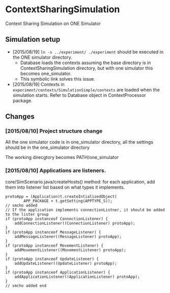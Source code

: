 # ContextSharingSimulation
Context Sharing Simulation on ONE Simulator

## Simulation setup
* [2015/08/19] `ln -s ../experiment/ ./experiment` should be executed in the ONE simulator directory.
    * Database loads the contexts assuming the base directory is in ContextSharingSimulation directory, but with one simulator this becomes one_simulator.
    * This symbolic link solves this issue. 
* [2015/08/19] Contexts in `experiment/contexts/SimulationSimple/contexts` are loaded when the simulation starts. Refer to Database object in ContextProcessor package.

## Changes

### [2015/08/10] Project structure change

All the one simulator code is in one_simulator directory, all the settings should be in the one_simulator directory

The working direcgtory becomes PATH/one_simulator

### [2015/08/10] Applications are listeners.

core/SimScenario.java/createHosts() method: for each application, add them into listener list based on what types it implements.

    protoApp = (Application)t.createIntializedObject(
            APP_PACKAGE + t.getSetting(APPTYPE_S));
    // smcho added
    // If the application implements connectionListner, it should be added to the lister group
    if (protoApp instanceof ConnectionListener) {
        addConnectionListener((ConnectionListener) protoApp);
    }
    if (protoApp instanceof MessageListener) {
        addMessageListener((MessageListener) protoApp);
    }
    if (protoApp instanceof MovementListener) {
        addMovementListener((MovementListener) protoApp);
    }
    if (protoApp instanceof UpdateListener) {
        addUpdateListener((UpdateListener) protoApp);
    }
    if (protoApp instanceof ApplicationListener) {
        addApplicationListener((ApplicationListener) protoApp);
    }
    // smcho added end
